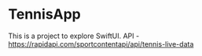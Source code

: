 # TennisApp

This is a project to explore SwiftUI. 
API - https://rapidapi.com/sportcontentapi/api/tennis-live-data 
